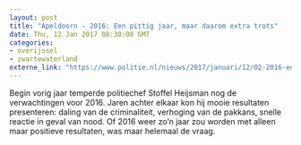 ```yaml
---
layout: post
title: "Apeldoorn - 2016: Een pittig jaar, maar daarom extra trots"
date: Thu, 12 Jan 2017 08:30:00 GMT
categories: 
- overijssel 
- zwartewaterland 
externe_link: "https://www.politie.nl/nieuws/2017/januari/12/02-2016-een-pittig-jaar-maar-daarom-extra-trots.html"
---
```


Begin vorig jaar temperde politiechef Stoffel Heijsman nog de verwachtingen voor 2016. Jaren achter elkaar kon hij mooie resultaten presenteren: daling van de criminaliteit, verhoging van de pakkans, snelle reactie in geval van nood. Of 2016 weer zo’n jaar zou worden met alleen maar positieve resultaten, was maar helemaal de vraag.
